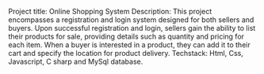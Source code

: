 Project title: Online  Shopping System
Description: This project encompasses a registration and login system designed for both sellers and buyers.
Upon successful registration and login, sellers gain the ability to list their products for sale, providing details such as quantity and pricing for each item.
When a buyer is interested in a product, they can add it to their cart and specify the location for product delivery.
Techstack: Html, Css, Javascript, C sharp and MySql database.
